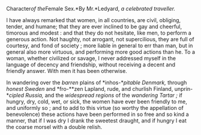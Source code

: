 Character*of the*Female Sex.*By Mr.*Ledyard, *a celebrated traveller.*I have always remarked that women, in all countries, are civil, obliging,
                    tender, and humane; that they are ever inclined to be gay and cheerful, timorous and modest : and that they do not hesitate,
                    like men, to perform a generous action. Not haughty, not arrogant, not
                    supercilious, they are full of courtesy, and fond of society ; more
                    liable in general to err than man, but in general also more virtuous,
                    and performing more good actions than he. To a woman, whether civilized or savage, I never addressed myself in the language of decency and friendship, without receiving a decent
                    and friendly answer. With men it has been otherwise.In wandering over the *barren* plains of *inhos-**pitable Denmark,* through *honest
                        Sweden* and *fro-**zen Lapland, rude, and churlish Finland, unprin-**cipled Russia,* and the *widespread
                        regions* of the *wandering Tartar ;* if
                    hungry, dry, cold, wet, or sick, the women have ever been friendly to
                    me, and uniformly so ; and to add to this virtue (so worthy the
                    appellation of benevolence) these actions have been performed in so free
                    and so kind a manner, that if I was dry I drank the sweetest draught,
                    and if hungry I eat the coarse morsel with a double relish.